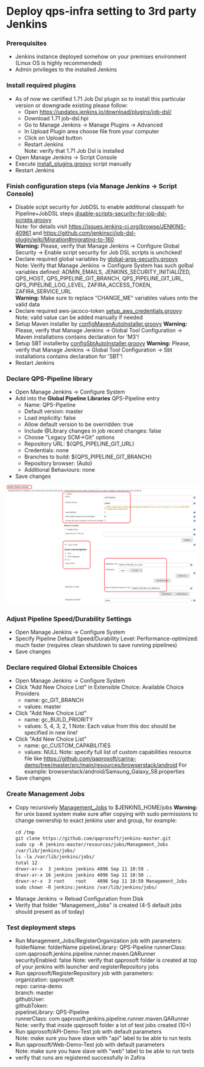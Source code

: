 # Deploy qps-infra setting to 3rd party Jenkins

### Prerequisites
* Jenkins instance deployed somehow on your premises environment (Linux OS is highly recommended)
* Admin privileges to the installed Jenkins


### Install required plugins
* As of now we certified 1.71 Job Dsl plugin so to install this particular version or downgrade existing please follow:
  * Open https://updates.jenkins.io/download/plugins/job-dsl/
  * Download 1.71 job-dsl.hpi
  * Go to Manage Jenkins -> Manage Plugins -> Advanced
  * In Upload Plugin area choose file from your computer
  * Click on Upload button
  * Restart Jenkins<br>
  Note: verify that 1.71 Job Dsl is installed
* Open Manage Jenkins -> Script Console
* Execute [install_plugins.groovy](https://github.com/qaprosoft/jenkins-master/blob/master/manual_deployment/install_plugins.groovy) script manually
* Restart Jenkins

### Finish configuration steps (via Manage Jenkins -> Script Console)
* Disable scipt security for JobDSL to enable additional classpath for Pipeline+JobDSL steps [disable-scripts-security-for-job-dsl-scripts.groovy](https://github.com/qaprosoft/jenkins-master/blob/master/resources/init.groovy.d/disable-scripts-security-for-job-dsl-scripts.groovy)<br>
  Note: for details visit https://issues.jenkins-ci.org/browse/JENKINS-40961 and https://github.com/jenkinsci/job-dsl-plugin/wiki/Migration#migrating-to-160<br>
  <b>Warning:</b> Please, verify that Manage Jenkins -> Configure Global Security -> Enable script security for Job DSL scripts is unchcked!
* Declare required global variables by [global-args-security.groovy](https://github.com/qaprosoft/jenkins-master/blob/master/manual_deployment/global-args-security.groovy)<br>
  Note: Verify that Manage Jenkins -> Configure System has such golbal variables defined: ADMIN_EMAILS, JENKINS_SECURITY_INITIALIZED, QPS_HOST, QPS_PIPELINE_GIT_BRANCH, QPS_PIPELINE_GIT_URL, QPS_PIPELINE_LOG_LEVEL, ZAFIRA_ACCESS_TOKEN, ZAFIRA_SERVICE_URL<br>
  <b>Warning:</b> Make sure to replace "CHANGE_ME" variables values onto the valid data
* Declare required aws-jacoco-token [setup_aws_credentials.groovy](https://github.com/qaprosoft/jenkins-master/blob/master/resources/init.groovy.d/setup_aws_credentials.groovy)<br>
  Note: valid value can be added manually if needed
* Setup Maven installer by [configMavenAutoInstaller.groovy](https://github.com/qaprosoft/jenkins-master/blob/master/resources/init.groovy.d/configMavenAutoInstaller.groovy) 
  <b>Warning:</b> Please, verify that Manage Jenkins -> Global Tool Configuration -> Maven installations contains declaration for 'M3'!
* Setup SBT installerby [configSbtAutoInstaller.groovy](https://github.com/qaprosoft/jenkins-master/blob/master/resources/init.groovy.d/configSbtAutoInstaller.groovy) 
  <b>Warning:</b> Please, verify that Manage Jenkins -> Global Tool Configuration -> 	Sbt installations contains declaration for 'SBT'!
* Restart Jenkins
  
### Declare QPS-Pipeline library
* Open Manage Jenkins -> Configure System
* Add into the <b>Global Pipeline Libraries</b> QPS-Pipeline entry
  * Name: QPS-Pipeline
  * Default version: master
  * Load implicitly: false
  * Allow default version to be overridden: true
  * Include @Library changes in job recent changes: false
  * Choose "Legacy SCM->Git" options
  * Repository URL: ${QPS_PIPELINE_GIT_URL}
  * Credentials: none
  * Branches to build: ${QPS_PIPELINE_GIT_BRANCH}
  * Repository browser: (Auto)
  * Additional Behaviours: none
* Save changes

![Alt text](./qps-pipeline-library.png?raw=true "QPS-Pipeline library")

### Adjust Pipeline Speed/Durability Settings
* Open Manage Jenkins -> Configure System
* Specify Pipeline Default Speed/Durability Level: Performance-optimized: much faster (requires clean shutdown to save running pipelines)
* Save changes

### Declare required Global Extensible Choices
* Open Manage Jenkins -> Configure System
* Click "Add New Choice List" in Extensible Choice: Available Choice Providers
  * name: gc_GIT_BRANCH
  * values: master
* Click "Add New Choice List"
  * name: gc_BUILD_PRIORITY
  * values: 5, 4, 3, 2, 1
  Note: Each value from this doc should be specified in new line!
* Click "Add New Choice List"
  * name: gc_CUSTOM_CAPABILITIES
  * values: NULL
  Note: specify full list of custom capabilities resource file like https://github.com/qaprosoft/carina-demo/tree/master/src/main/resources/browserstack/android
  For example: browserstack/android/Samsung_Galaxy_S8.properties
* Save changes
  
### Create Management Jobs
* Copy recursively [Management_Jobs](https://github.com/qaprosoft/jenkins-master/tree/plugins/resources/jobs/Management_Jobs) to $JENKINS_HOME/jobs
  <b>Warning:</b> for unix based system make sure after copying with sudo permissions to change ownership to exact jenkins user and group, for example:
  ```
  cd /tmp
  git clone https://github.com/qaprosoft/jenkins-master.git
  sudo cp -R jenkins-master/resources/jobs/Management_Jobs /var/lib/jenkins/jobs/
  ls -la /var/lib/jenkins/jobs/
  total 12
  drwxr-xr-x  3 jenkins jenkins 4096 Sep 11 10:59 .
  drwxr-xr-x 16 jenkins jenkins 4096 Sep 11 10:50 ..
  drwxr-xr-x  3 root    root    4096 Sep 11 10:59 Management_Jobs
  sudo chown -R jenkins:jenkins /var/lib/jenkins/jobs/
  ```
* Manage Jenkins -> Reload Configuration from Disk
* Verify that folder "Management_Jobs" is created (4-5 default jobs should present as of today)
  
### Test deployment steps
* Run Management_Jobs/RegisterOrganization job with parameters:
  folderName: folderName
  pipelineLibrary: QPS-Pipeline
  runnerClass: com.qaprosoft.jenkins.pipeline.runner.maven.QARunner
  securityEnabled: false
  Note: verify that qaprosoft folder is created at top of your jenkins with launcher and registerRepository jobs
* Run qaprosoft/RegisterRepository job with parameters:<br>
   organization: qaprosoft<br>
   repo: carina-demo<br>
   branch: master<br>
   githubUser:<br>
   githubToken:<br>
   pipelineLibrary: QPS-Pipeline<br>
   runnerClass: com.qaprosoft.jenkins.pipeline.runner.maven.QARunner<br>
  Note: verify that inside qaprosoft folder a lot of test jobs created (10+)
* Run qaprosoft/API-Demo-Test job with default parameters<br>
  Note: make sure you have slave with "api" label to be able to run tests
* Run qaprosoft/Web-Demo-Test job with default parameters<br>
  Note: make sure you have slave with "web" label to be able to run tests
* verify that runs are registered successfully in Zafira
  
